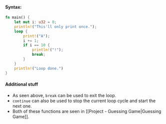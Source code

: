 #### Syntax:
```rust
fn main() {
    let mut i: u32 = 0;
    println!("This'll only print once.");
    loop {
        print!("A");
        i += 1;
        if i == 10 {
            println!("!");
            break;
        }
    }
    println!("Loop done.")
}
```

#### Additional stuff
* As seen above, `break` can be used to exit the loop.
* `continue` can also be used to stop the current loop cycle and start the next one.
* Both of these functions are seen in [[Project - Guessing Game|Guessing Game]].